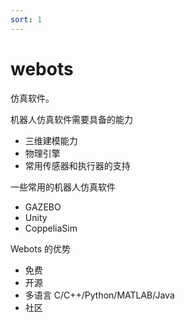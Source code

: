 ```yaml
---
sort: 1
---
```

# webots

仿真软件。

机器人仿真软件需要具备的能力
- 三维建模能力
- 物理引擎
- 常用传感器和执行器的支持

一些常用的机器人仿真软件
- GAZEBO
- Unity
- CoppeliaSim

Webots 的优势
- 免费
- 开源
- 多语言 C/C++/Python/MATLAB/Java
- 社区




